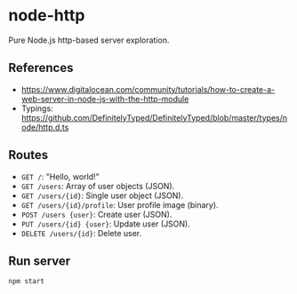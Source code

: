 # node-http

Pure Node.js http-based server exploration.

## References

- https://www.digitalocean.com/community/tutorials/how-to-create-a-web-server-in-node-js-with-the-http-module
- Typings: https://github.com/DefinitelyTyped/DefinitelyTyped/blob/master/types/node/http.d.ts

## Routes

- `GET /`: "Hello, world!"
- `GET /users`: Array of user objects (JSON).
- `GET /users/{id}`: Single user object (JSON).
- `GET /users/{id}/profile`: User profile image (binary).
- `POST /users {user}`: Create user (JSON).
- `PUT /users/{id} {user}`: Update user (JSON).
- `DELETE /users/{id}`: Delete user.

## Run server

`npm start`
